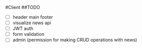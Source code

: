 #Client
##TODO
- [ ] header main footer
- [ ] visualize news api
- [ ] JWT auth
- [ ] form validation
- [ ] admin (permission for making CRUD operations with news)  

